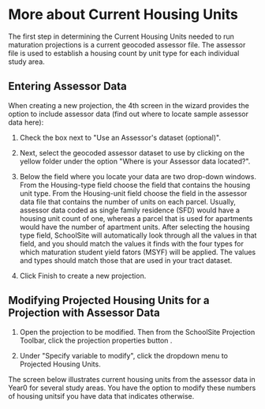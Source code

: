# More about Current Housing Units

The first step in determining the Current Housing Units needed to run maturation projections is a 
current geocoded assessor file. The assessor file is used to establish a housing count by unit type 
for each individual study area.  

## Entering Assessor Data
When creating a new projection, the 4th screen in the wizard provides the option to include 
assessor data (find out where to locate sample assessor data here):

1. Check the box next to "Use an Assessor's dataset (optional)".

2. Next, select the geocoded assessor dataset to use by clicking on the yellow folder under the 
option "Where is your Assessor data located?".

3. Below the field where you locate your data are two drop-down windows. From the Housing-type field choose the field that contains the housing unit type.  From the Housing-unit field choose the field in the assessor data file that contains the number of units on each parcel.  Usually, assessor data coded as single family residence (SFD) would have a housing unit count of one, whereas a parcel that is used for apartments would have the number of apartment units.  After selecting the housing type field, SchoolSite will automatically look through all the values in that field, and you should match the values it finds with the four types for which maturation student yield fators (MSYF) will be applied. The values and types should match those that are used in your tract dataset.

4. Click Finish to create a new projection.
 

## Modifying Projected Housing Units for a Projection with Assessor Data
1. Open the projection to be modified. Then from the SchoolSite Projection Toolbar, click the projection properties button .

2. Under "Specify variable to modify", click the dropdown menu to Projected Housing Units.

The screen below illustrates current housing units from the assessor data in Year0 for several study areas. You have the option to modify 
these numbers of housing unitsif you have data that indicates otherwise.
